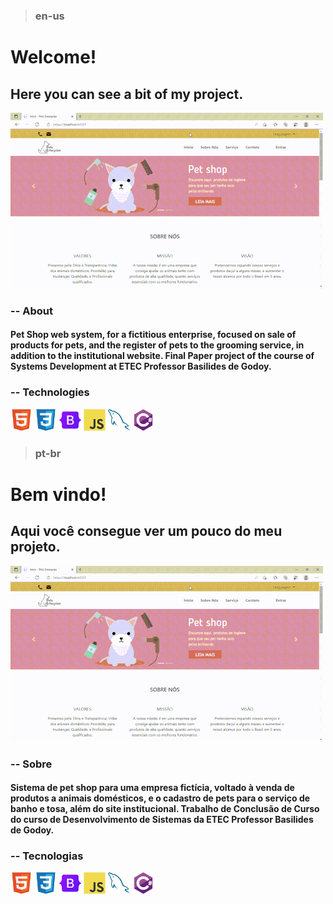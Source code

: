 > ### en-us

# Welcome!

## Here you can see a bit of my project.

![](https://github.com/IsaacLouzeiro/petshop-tcc/blob/master/pets-enterprize-gif.gif "Preview")

### -- About

#### Pet Shop web system, for a fictitious enterprise, focused on sale of products for pets, and the register of pets to the grooming service, in addition to the institutional website. Final Paper project of the course of Systems Development at ETEC Professor Basilides de Godoy.

### -- Technologies

<span><img src="https://raw.githubusercontent.com/devicons/devicon/master/icons/html5/html5-original.svg" width="35px" alt="Html 5" title="Html 5" /></span>
<span><img src="https://raw.githubusercontent.com/devicons/devicon/master/icons/css3/css3-original.svg" width="35px" alt="CSS 3" title="CSS 3" /></span>
<span><img src="https://raw.githubusercontent.com/devicons/devicon/master/icons/bootstrap/bootstrap-original.svg" width="35px" alt="Bootstrap" title="Bootstrap" /></span>
<span><img src="https://raw.githubusercontent.com/devicons/devicon/master/icons/javascript/javascript-original.svg" width="35px" alt="Javascript" title="Javascript"/></span>
<span><img src="https://raw.githubusercontent.com/devicons/devicon/master/icons/mysql/mysql-original.svg" width="35px" alt="MySQL" title="MySQL" /></span>
<span><img src="https://raw.githubusercontent.com/devicons/devicon/master/icons/csharp/csharp-original.svg" width="35px" alt="Asp.Net" title="Asp.Net" /></span>


> ### pt-br

# Bem vindo!

## Aqui você consegue ver um pouco do meu projeto.

![](https://github.com/IsaacLouzeiro/petshop-tcc/blob/master/pets-enterprize-gif.gif "Pré-visualização")

### -- Sobre

#### Sistema de pet shop para uma empresa fictícia, voltado à venda de produtos a animais domésticos, e o cadastro de pets para o serviço de banho e tosa, além do site institucional. Trabalho de Conclusão de Curso do curso de Desenvolvimento de Sistemas da ETEC Professor Basilides de Godoy.

### -- Tecnologias

<span><img src="https://raw.githubusercontent.com/devicons/devicon/master/icons/html5/html5-original.svg" width="35px" alt="Html 5" title="Html 5" /></span>
<span><img src="https://raw.githubusercontent.com/devicons/devicon/master/icons/css3/css3-original.svg" width="35px" alt="CSS 3" title="CSS 3" /></span>
<span><img src="https://raw.githubusercontent.com/devicons/devicon/master/icons/bootstrap/bootstrap-original.svg" width="35px" alt="Bootstrap" title="Bootstrap" /></span>
<span><img src="https://raw.githubusercontent.com/devicons/devicon/master/icons/javascript/javascript-original.svg" width="35px" alt="Javascript" title="Javascript"/></span>
<span><img src="https://raw.githubusercontent.com/devicons/devicon/master/icons/mysql/mysql-original.svg" width="35px" alt="MySQL" title="MySQL" /></span>
<span><img src="https://raw.githubusercontent.com/devicons/devicon/master/icons/csharp/csharp-original.svg" width="35px" alt="Asp.Net" title="Asp.Net" /></span>
